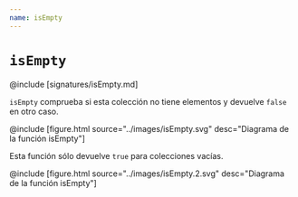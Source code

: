 ```yaml
---
name: isEmpty
---
```


# `isEmpty`

@include [signatures/isEmpty.md]

`isEmpty` comprueba si esta colección no tiene elementos y devuelve `false` en otro caso.

@include [figure.html source="../images/isEmpty.svg" desc="Diagrama de la función isEmpty"]

Esta función sólo devuelve `true` para colecciones vacías.

@include [figure.html source="../images/isEmpty.2.svg" desc="Diagrama de la función isEmpty"]
